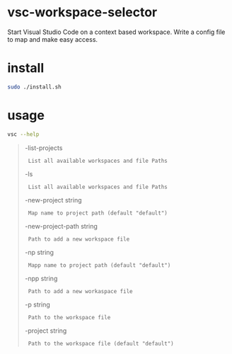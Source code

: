 # vsc-workspace-selector

Start Visual Studio Code on a context based workspace. Write a config file to map and make easy access.


# install 

```bash
sudo ./install.sh
```

# usage

```bash
vsc --help
```
>-list-projects
>
>      List all available workspaces and file Paths
>
>-ls
>
>      List all available workspaces and file Paths
>
>-new-project string
>
>      Map name to project path (default "default")
>
>-new-project-path string
>
>      Path to add a new workspace file
>
>-np string
>
>      Mapp name to project path (default "default")
>
>-npp string
>
>      Path to add a new workaspace file
>
>-p string
>
>      Path to the workspace file
>
>-project string
>
>      Path to the workspace file (default "default")